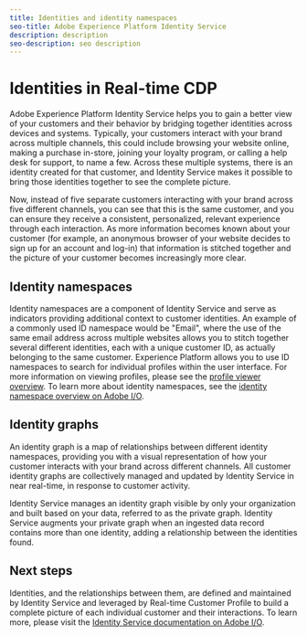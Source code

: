 ```yaml
---
title: Identities and identity namespaces
seo-title: Adobe Experience Platform Identity Service
description: description
seo-description: seo description
---
```


# Identities in Real-time CDP

Adobe Experience Platform Identity Service helps you to gain a better view of your customers and their behavior by bridging together identities across devices and systems. Typically, your customers interact with your brand across multiple channels, this could include browsing your website online, making a purchase in-store, joining your loyalty program, or calling a help desk for support, to name a few. Across these multiple systems, there is an identity created for that customer, and Identity Service makes it possible to bring those identities together to see the complete picture.

Now, instead of five separate customers interacting with your brand across five different channels, you can see that this is the same customer, and you can ensure they receive a consistent, personalized, relevant experience through each interaction. As more information becomes known about your customer (for example, an anonymous browser of your website decides to sign up for an account and log-in) that information is stitched together and the picture of your customer becomes increasingly more clear.

## Identity namespaces

Identity namespaces are a component of Identity Service and serve as indicators providing additional context to customer identities. An example of a commonly used ID namespace would be "Email", where the use of the same email address across multiple websites allows you to stitch together several different identities, each with a unique customer ID, as actually belonging to the same customer. Experience Platform allows you to use ID namespaces to search for individual profiles within the user interface. For more information on viewing profiles, please see the [profile viewer overview](/help/rtcdp/profile/profile-viewer.md). To learn more about identity namespaces, see the [identity namespace overview on Adobe I/O](https://www.adobe.io/apis/experienceplatform/home/profile-identity-segmentation/profile-identity-segmentation-services.html#!api-specification/markdown/narrative/technical_overview/identity_namespace_overview/identity_namespace_overview.md).

## Identity graphs

An identity graph is a map of relationships between different identity namespaces, providing you with a visual representation of how your customer interacts with your brand across different channels. All customer identity graphs are collectively managed and updated by Identity Service in near real-time, in response to customer activity.

Identity Service manages an identity graph visible by only your organization and built based on your data, referred to as the private graph. Identity Service augments your private graph when an ingested data record contains more than one identity, adding a relationship between the identities found.

## Next steps

Identities, and the relationships between them, are defined and maintained by Identity Service and leveraged by Real-time Customer Profile to build a complete picture of each individual customer and their interactions. To learn more, please visit the [Identity Service documentation on Adobe I/O](https://www.adobe.io/apis/experienceplatform/home/profile-identity-segmentation/profile-identity-segmentation-services.html#!api-specification/markdown/narrative/technical_overview/identity_services_architectural_overview/identity_services_architectural_overview.md).
